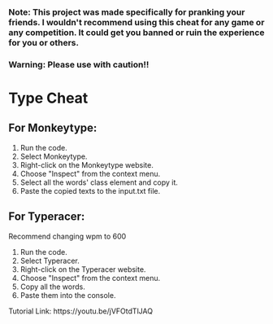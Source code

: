 ### Note: This project was made specifically for pranking your friends. I wouldn't recommend using this cheat for any game or any competition. It could get you banned or ruin the experience for you or others.
### Warning: Please use with caution!!
<body>
  <h1>Type Cheat</h1>
  <h2>For Monkeytype:</h2>
  <ol>
    <li>Run the code.</li>
    <li>Select Monkeytype.</li>
    <li>Right-click on the Monkeytype website.</li>
    <li>Choose "Inspect" from the context menu.</li>
    <li>Select all the words' class element and copy it.</li>
    <li>Paste the copied texts to the input.txt file.</li>
  </ol>
  
  <h2>For Typeracer:</h2>
  <p>Recommend changing wpm to 600</p>
  <ol>
    <li>Run the code.</li>
    <li>Select Typeracer.</li>
    <li>Right-click on the Typeracer website.</li>
    <li>Choose "Inspect" from the context menu.</li>
    <li>Copy all the words.</li>
    <li>Paste them into the console.</li>
  </ol>
</body>
</html>
Tutorial Link: https://youtu.be/jVFOtdTlJAQ

